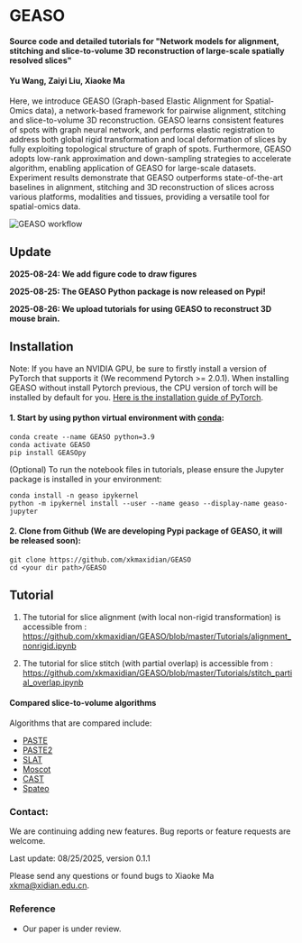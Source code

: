 # GEASO
#### Source code and detailed tutorials for "Network models for alignment, stitching and slice-to-volume 3D reconstruction of large-scale spatially resolved slices"

####  Yu Wang, Zaiyi Liu, Xiaoke Ma

Here,  we introduce GEASO (Graph-based Elastic Alignment for Spatial-Omics data), a network-based framework for pairwise alignment, stitching and slice-to-volume 3D reconstruction. GEASO learns consistent features of spots with graph neural network, and performs elastic registration to address both global rigid transformation and local deformation of slices by fully exploiting topological structure of graph of spots. Furthermore, GEASO adopts low-rank approximation and down-sampling strategies to accelerate algorithm, enabling application of GEASO for large-scale datasets. Experiment results demonstrate that GEASO outperforms state-of-the-art baselines in alignment, stitching and 3D reconstruction of slices across various platforms, modalities and tissues, providing a versatile tool for spatial-omics data.

![GEASO workflow](docs/framework.png)



## Update

**2025-08-24: We add figure code to draw figures**

**2025-08-25: The GEASO Python package is now released on Pypi!**

**2025-08-26: We upload tutorials for using GEASO to reconstruct 3D mouse brain.**



## Installation

Note: If you have an NVIDIA GPU, be sure to firstly install a version of PyTorch that supports it (We recommend Pytorch >= 2.0.1). When installing GEASO without install Pytorch previous, the CPU version of torch will be installed by default for you. [Here is the installation guide of PyTorch](https://pytorch.org/get-started/locally/).

#### 1. Start by using python virtual environment with [conda](https://anaconda.org/):

```
conda create --name GEASO python=3.9
conda activate GEASO
pip install GEASOpy
```

(Optional) To run the notebook files in tutorials, please ensure the Jupyter package is installed in your environment:

```
conda install -n geaso ipykernel
python -m ipykernel install --user --name geaso --display-name geaso-jupyter
```

#### 2. Clone from Github (We are developing Pypi package of GEASO, it will be released soon):

```
git clone https://github.com/xkmaxidian/GEASO
cd <your dir path>/GEASO
```



## Tutorial

1. The tutorial for slice alignment (with local non-rigid transformation) is accessible from : https://github.com/xkmaxidian/GEASO/blob/master/Tutorials/alignment_nonrigid.ipynb

2. The tutorial for slice stitch (with partial overlap) is accessible from : https://github.com/xkmaxidian/GEASO/blob/master/Tutorials/stitch_partial_overlap.ipynb





#### Compared slice-to-volume algorithms

Algorithms that are compared include: 

* [PASTE](https://github.com/raphael-group/paste)
* [PASTE2](https://github.com/raphael-group/paste2)
* [SLAT](https://github.com/gao-lab/SLAT)
* [Moscot](https://github.com/theislab/moscot)
* [CAST](https://github.com/wanglab-broad/CAST)
* [Spateo](https://github.com/aristoteleo/spateo-release)

### Contact:

We are continuing adding new features. Bug reports or feature requests are welcome.

Last update: 08/25/2025, version 0.1.1

Please send any questions or found bugs to Xiaoke Ma [xkma@xidian.edu.cn](mailto:xkma@xidian.edu.cn).

### Reference

- Our paper is under review.
